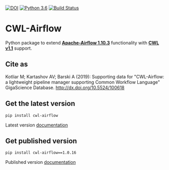 [![DOI](https://zenodo.org/badge/103197335.svg)](https://zenodo.org/badge/latestdoi/103197335)
[![Python 3.6](https://img.shields.io/badge/python-3.6-green.svg)](https://www.python.org/downloads/release/python-365/)
[![Build Status](https://ci.commonwl.org/buildStatus/icon?job=airflow-conformance)](https://ci.commonwl.org/job/airflow-conformance)


# **CWL-Airflow**

Python package to extend **[Apache-Airflow 1.10.3](https://github.com/apache/incubator-airflow)**
functionality with **[CWL v1.1](https://www.commonwl.org/v1.1/)** support.


## **Cite as**

Kotliar M; Kartashov AV; Barski A (2019): Supporting data for "CWL-Airflow: a lightweight pipeline manager supporting Common Workflow Language" GigaScience Database. http://dx.doi.org/10.5524/100618

## **Get the latest version**
```
pip install cwl-airflow
```
Latest version [documentation](https://cwl-airflow.readthedocs.io/en/latest/)


## **Get published version**
```
pip install cwl-airflow==1.0.16
```
Published version [documentation](https://cwl-airflow.readthedocs.io/en/1.0.18/)
